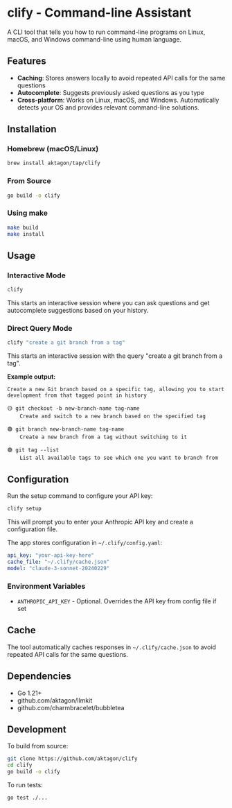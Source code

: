# clify - Command-line Assistant

A CLI tool that tells you how to run command-line programs on Linux, macOS, and
Windows command-line using human language.

## Features

- **Caching**: Stores answers locally to avoid repeated API calls for the same questions
- **Autocomplete**: Suggests previously asked questions as you type
- **Cross-platform**: Works on Linux, macOS, and Windows. Automatically detects your OS and provides relevant command-line solutions.

## Installation

### Homebrew (macOS/Linux)

```bash
brew install aktagon/tap/clify
```

### From Source

```bash
go build -o clify
```

### Using make

```bash
make build
make install
```

## Usage

### Interactive Mode

```bash
clify
```

This starts an interactive session where you can ask questions and get
autocomplete suggestions based on your history.

### Direct Query Mode

```bash
clify "create a git branch from a tag"
```

This starts an interactive session with the query "create a git branch from a tag".

**Example output:**

```
Create a new Git branch based on a specific tag, allowing you to start development from that tagged point in history

🟡 git checkout -b new-branch-name tag-name
    Create and switch to a new branch based on the specified tag

🟢 git branch new-branch-name tag-name
    Create a new branch from a tag without switching to it

🟢 git tag --list
    List all available tags to see which one you want to branch from
```

## Configuration

Run the setup command to configure your API key:

```bash
clify setup
```

This will prompt you to enter your Anthropic API key and create a configuration file.

The app stores configuration in `~/.clify/config.yaml`:

```yaml
api_key: "your-api-key-here"
cache_file: "~/.clify/cache.json"
model: "claude-3-sonnet-20240229"
```

### Environment Variables

- `ANTHROPIC_API_KEY` - Optional. Overrides the API key from config file if set

## Cache

The tool automatically caches responses in `~/.clify/cache.json` to avoid
repeated API calls for the same questions.

## Dependencies

- Go 1.21+
- github.com/aktagon/llmkit
- github.com/charmbracelet/bubbletea

## Development

To build from source:

```bash
git clone https://github.com/aktagon/clify
cd clify
go build -o clify
```

To run tests:

```bash
go test ./...
```
